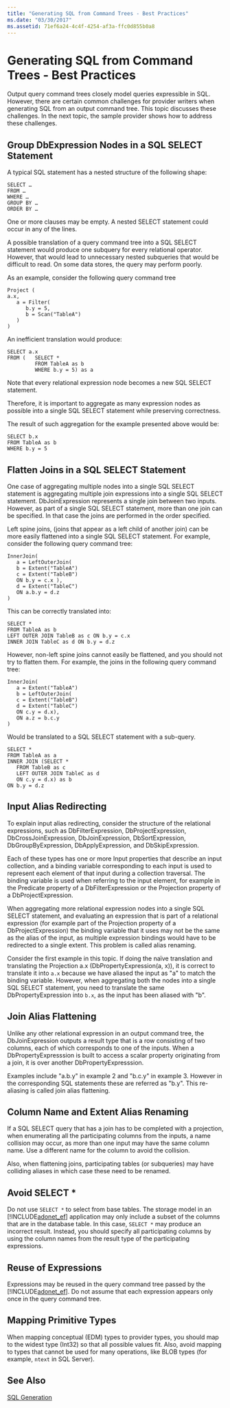 ```yaml
---
title: "Generating SQL from Command Trees - Best Practices"
ms.date: "03/30/2017"
ms.assetid: 71ef6a24-4c4f-4254-af3a-ffc0d855b0a8
---
```

# Generating SQL from Command Trees - Best Practices
Output query command trees closely model queries expressible in SQL. However, there are certain common challenges for provider writers when generating SQL from an output command tree. This topic discusses these challenges. In the next topic, the sample provider shows how to address these challenges.  
  
## Group DbExpression Nodes in a SQL SELECT Statement  
 A typical SQL statement has a nested structure of the following shape:  
  
```  
SELECT …  
FROM …  
WHERE …  
GROUP BY …  
ORDER BY …  
```  
  
 One or more clauses may be empty.  A nested SELECT statement could occur in any of the lines.  
  
 A possible translation of a query command tree into a SQL SELECT statement would produce one subquery for every relational operator. However, that would lead to unnecessary nested subqueries that would be difficult to read.  On some data stores, the query may perform poorly.  
  
 As an example, consider the following query command tree  
  
```  
Project (  
a.x,  
   a = Filter(  
      b.y = 5,   
      b = Scan("TableA")  
   )  
)  
```  
  
 An inefficient translation would produce:  
  
```  
SELECT a.x  
FROM (   SELECT *  
         FROM TableA as b  
         WHERE b.y = 5) as a  
```  
  
 Note that every relational expression node becomes a new SQL SELECT statement.  
  
 Therefore, it is important to aggregate as many expression nodes as possible into a single SQL SELECT statement while preserving correctness.  
  
 The result of such aggregation for the example presented above would be:  
  
```  
SELECT b.x   
FROM TableA as b  
WHERE b.y = 5  
```  
  
## Flatten Joins in a SQL SELECT Statement  
 One case of aggregating multiple nodes into a single SQL SELECT statement is aggregating multiple join expressions into a single SQL SELECT statement. DbJoinExpression represents a single join between two inputs. However, as part of a single SQL SELECT statement, more than one join can be specified. In that case the joins are performed in the order specified.  
  
 Left spine joins, (joins that appear as a left child of another join) can be more easily flattened into a single SQL SELECT statement. For example, consider the following query command tree:  
  
```  
InnerJoin(  
   a = LeftOuterJoin(  
   b = Extent("TableA")  
   c = Extent("TableB")  
   ON b.y = c.x ),  
   d = Extent("TableC")   
   ON a.b.y = d.z  
)  
```  
  
 This can be correctly translated into:  
  
```  
SELECT *  
FROM TableA as b  
LEFT OUTER JOIN TableB as c ON b.y = c.x  
INNER JOIN TableC as d ON b.y = d.z  
```  
  
 However, non-left spine joins cannot easily be flattened, and you should not try to flatten them. For example, the joins in the following query command tree:  
  
```  
InnerJoin(  
   a = Extent("TableA")   
   b = LeftOuterJoin(  
   c = Extent("TableB")  
   d = Extent("TableC")  
   ON c.y = d.x),  
   ON a.z = b.c.y  
)  
```  
  
 Would be translated to a SQL SELECT statement with a sub-query.  
  
```  
SELECT *  
FROM TableA as a  
INNER JOIN (SELECT *   
   FROM TableB as c   
   LEFT OUTER JOIN TableC as d  
   ON c.y = d.x) as b  
ON b.y = d.z  
```  
  
## Input Alias Redirecting  
 To explain input alias redirecting, consider the structure of the relational expressions, such as DbFilterExpression, DbProjectExpression, DbCrossJoinExpression, DbJoinExpression, DbSortExpression, DbGroupByExpression, DbApplyExpression, and DbSkipExpression.  
  
 Each of these types has one or more Input properties that describe an input collection, and a binding variable corresponding to each input is used to represent each element of that input during a collection traversal. The binding variable is used when referring to the input element, for example in the Predicate property of a DbFilterExpression or the Projection property of a DbProjectExpression.  
  
 When aggregating more relational expression nodes into a single SQL SELECT statement, and evaluating an expression that is part of a relational expression (for example part of the Projection property of a DbProjectExpression) the binding variable that it uses may not be the same as the alias of the input, as multiple expression bindings would have to be redirected to a single extent.  This problem is called alias renaming.  
  
 Consider the first example in this topic. If doing the naïve translation and translating the Projection a.x (DbPropertyExpression(a, x)), it is correct to translate it into `a.x` because we have aliased the input as "a" to match the binding variable.  However, when aggregating both the nodes into a single SQL SELECT statement, you need to translate the same DbPropertyExpression into `b.x`, as the input has been aliased with "b".  
  
## Join Alias Flattening  
 Unlike any other relational expression in an output command tree, the DbJoinExpression outputs a result type that is a row consisting of two columns, each of which corresponds to one of the inputs. When a DbPropertyExpresssion is built to access a scalar property originating from a join, it is over another DbPropertyExpresssion.  
  
 Examples include "a.b.y" in example 2 and "b.c.y" in example 3. However in the corresponding SQL statements these are referred as "b.y". This re-aliasing is called join alias flattening.  
  
## Column Name and Extent Alias Renaming  
 If a SQL SELECT query that has a join has to be completed with a projection, when enumerating all the participating columns from the inputs, a name collision may occur, as more than one input may have the same column name. Use a different name for the column to avoid the collision.  
  
 Also, when flattening joins, participating tables (or subqueries) may have colliding aliases in which case these need to be renamed.  
  
## Avoid SELECT *  
 Do not use `SELECT *` to select from base tables. The storage model in an [!INCLUDE[adonet_ef](../../../../../includes/adonet-ef-md.md)] application may only include a subset of the columns that are in the database table. In this case, `SELECT *` may produce an incorrect result. Instead, you should specify all participating columns by using the column names from the result type of the participating expressions.  
  
## Reuse of Expressions  
 Expressions may be reused in the query command tree passed by the [!INCLUDE[adonet_ef](../../../../../includes/adonet-ef-md.md)]. Do not assume that each expression appears only once in the query command tree.  
  
## Mapping Primitive Types  
 When mapping conceptual (EDM) types to provider types, you should map to the widest type (Int32) so that all possible values fit. Also, avoid mapping to types that cannot be used for many operations, like BLOB types (for example, `ntext` in SQL Server).  
  
## See Also  
 [SQL Generation](../../../../../docs/framework/data/adonet/ef/sql-generation.md)
